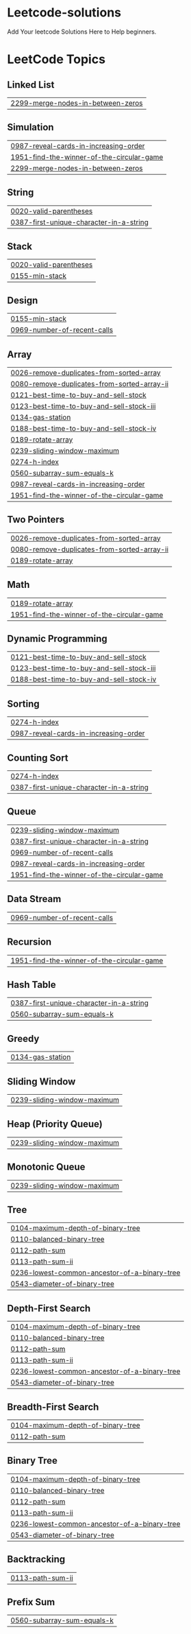 # Leetcode-solutions
Add Your leetcode Solutions Here to Help beginners.

<!---LeetCode Topics Start-->
# LeetCode Topics
## Linked List
|  |
| ------- |
| [2299-merge-nodes-in-between-zeros](https://github.com/VenusYadav/Leetcode-solutions/tree/master/2299-merge-nodes-in-between-zeros) |
## Simulation
|  |
| ------- |
| [0987-reveal-cards-in-increasing-order](https://github.com/VenusYadav/Leetcode-solutions/tree/master/0987-reveal-cards-in-increasing-order) |
| [1951-find-the-winner-of-the-circular-game](https://github.com/VenusYadav/Leetcode-solutions/tree/master/1951-find-the-winner-of-the-circular-game) |
| [2299-merge-nodes-in-between-zeros](https://github.com/VenusYadav/Leetcode-solutions/tree/master/2299-merge-nodes-in-between-zeros) |
## String
|  |
| ------- |
| [0020-valid-parentheses](https://github.com/VenusYadav/Leetcode-solutions/tree/master/0020-valid-parentheses) |
| [0387-first-unique-character-in-a-string](https://github.com/VenusYadav/Leetcode-solutions/tree/master/0387-first-unique-character-in-a-string) |
## Stack
|  |
| ------- |
| [0020-valid-parentheses](https://github.com/VenusYadav/Leetcode-solutions/tree/master/0020-valid-parentheses) |
| [0155-min-stack](https://github.com/VenusYadav/Leetcode-solutions/tree/master/0155-min-stack) |
## Design
|  |
| ------- |
| [0155-min-stack](https://github.com/VenusYadav/Leetcode-solutions/tree/master/0155-min-stack) |
| [0969-number-of-recent-calls](https://github.com/VenusYadav/Leetcode-solutions/tree/master/0969-number-of-recent-calls) |
## Array
|  |
| ------- |
| [0026-remove-duplicates-from-sorted-array](https://github.com/VenusYadav/Leetcode-solutions/tree/master/0026-remove-duplicates-from-sorted-array) |
| [0080-remove-duplicates-from-sorted-array-ii](https://github.com/VenusYadav/Leetcode-solutions/tree/master/0080-remove-duplicates-from-sorted-array-ii) |
| [0121-best-time-to-buy-and-sell-stock](https://github.com/VenusYadav/Leetcode-solutions/tree/master/0121-best-time-to-buy-and-sell-stock) |
| [0123-best-time-to-buy-and-sell-stock-iii](https://github.com/VenusYadav/Leetcode-solutions/tree/master/0123-best-time-to-buy-and-sell-stock-iii) |
| [0134-gas-station](https://github.com/VenusYadav/Leetcode-solutions/tree/master/0134-gas-station) |
| [0188-best-time-to-buy-and-sell-stock-iv](https://github.com/VenusYadav/Leetcode-solutions/tree/master/0188-best-time-to-buy-and-sell-stock-iv) |
| [0189-rotate-array](https://github.com/VenusYadav/Leetcode-solutions/tree/master/0189-rotate-array) |
| [0239-sliding-window-maximum](https://github.com/VenusYadav/Leetcode-solutions/tree/master/0239-sliding-window-maximum) |
| [0274-h-index](https://github.com/VenusYadav/Leetcode-solutions/tree/master/0274-h-index) |
| [0560-subarray-sum-equals-k](https://github.com/VenusYadav/Leetcode-solutions/tree/master/0560-subarray-sum-equals-k) |
| [0987-reveal-cards-in-increasing-order](https://github.com/VenusYadav/Leetcode-solutions/tree/master/0987-reveal-cards-in-increasing-order) |
| [1951-find-the-winner-of-the-circular-game](https://github.com/VenusYadav/Leetcode-solutions/tree/master/1951-find-the-winner-of-the-circular-game) |
## Two Pointers
|  |
| ------- |
| [0026-remove-duplicates-from-sorted-array](https://github.com/VenusYadav/Leetcode-solutions/tree/master/0026-remove-duplicates-from-sorted-array) |
| [0080-remove-duplicates-from-sorted-array-ii](https://github.com/VenusYadav/Leetcode-solutions/tree/master/0080-remove-duplicates-from-sorted-array-ii) |
| [0189-rotate-array](https://github.com/VenusYadav/Leetcode-solutions/tree/master/0189-rotate-array) |
## Math
|  |
| ------- |
| [0189-rotate-array](https://github.com/VenusYadav/Leetcode-solutions/tree/master/0189-rotate-array) |
| [1951-find-the-winner-of-the-circular-game](https://github.com/VenusYadav/Leetcode-solutions/tree/master/1951-find-the-winner-of-the-circular-game) |
## Dynamic Programming
|  |
| ------- |
| [0121-best-time-to-buy-and-sell-stock](https://github.com/VenusYadav/Leetcode-solutions/tree/master/0121-best-time-to-buy-and-sell-stock) |
| [0123-best-time-to-buy-and-sell-stock-iii](https://github.com/VenusYadav/Leetcode-solutions/tree/master/0123-best-time-to-buy-and-sell-stock-iii) |
| [0188-best-time-to-buy-and-sell-stock-iv](https://github.com/VenusYadav/Leetcode-solutions/tree/master/0188-best-time-to-buy-and-sell-stock-iv) |
## Sorting
|  |
| ------- |
| [0274-h-index](https://github.com/VenusYadav/Leetcode-solutions/tree/master/0274-h-index) |
| [0987-reveal-cards-in-increasing-order](https://github.com/VenusYadav/Leetcode-solutions/tree/master/0987-reveal-cards-in-increasing-order) |
## Counting Sort
|  |
| ------- |
| [0274-h-index](https://github.com/VenusYadav/Leetcode-solutions/tree/master/0274-h-index) |
| [0387-first-unique-character-in-a-string](https://github.com/VenusYadav/Leetcode-solutions/tree/master/0387-first-unique-character-in-a-string) |
## Queue
|  |
| ------- |
| [0239-sliding-window-maximum](https://github.com/VenusYadav/Leetcode-solutions/tree/master/0239-sliding-window-maximum) |
| [0387-first-unique-character-in-a-string](https://github.com/VenusYadav/Leetcode-solutions/tree/master/0387-first-unique-character-in-a-string) |
| [0969-number-of-recent-calls](https://github.com/VenusYadav/Leetcode-solutions/tree/master/0969-number-of-recent-calls) |
| [0987-reveal-cards-in-increasing-order](https://github.com/VenusYadav/Leetcode-solutions/tree/master/0987-reveal-cards-in-increasing-order) |
| [1951-find-the-winner-of-the-circular-game](https://github.com/VenusYadav/Leetcode-solutions/tree/master/1951-find-the-winner-of-the-circular-game) |
## Data Stream
|  |
| ------- |
| [0969-number-of-recent-calls](https://github.com/VenusYadav/Leetcode-solutions/tree/master/0969-number-of-recent-calls) |
## Recursion
|  |
| ------- |
| [1951-find-the-winner-of-the-circular-game](https://github.com/VenusYadav/Leetcode-solutions/tree/master/1951-find-the-winner-of-the-circular-game) |
## Hash Table
|  |
| ------- |
| [0387-first-unique-character-in-a-string](https://github.com/VenusYadav/Leetcode-solutions/tree/master/0387-first-unique-character-in-a-string) |
| [0560-subarray-sum-equals-k](https://github.com/VenusYadav/Leetcode-solutions/tree/master/0560-subarray-sum-equals-k) |
## Greedy
|  |
| ------- |
| [0134-gas-station](https://github.com/VenusYadav/Leetcode-solutions/tree/master/0134-gas-station) |
## Sliding Window
|  |
| ------- |
| [0239-sliding-window-maximum](https://github.com/VenusYadav/Leetcode-solutions/tree/master/0239-sliding-window-maximum) |
## Heap (Priority Queue)
|  |
| ------- |
| [0239-sliding-window-maximum](https://github.com/VenusYadav/Leetcode-solutions/tree/master/0239-sliding-window-maximum) |
## Monotonic Queue
|  |
| ------- |
| [0239-sliding-window-maximum](https://github.com/VenusYadav/Leetcode-solutions/tree/master/0239-sliding-window-maximum) |
## Tree
|  |
| ------- |
| [0104-maximum-depth-of-binary-tree](https://github.com/VenusYadav/Leetcode-solutions/tree/master/0104-maximum-depth-of-binary-tree) |
| [0110-balanced-binary-tree](https://github.com/VenusYadav/Leetcode-solutions/tree/master/0110-balanced-binary-tree) |
| [0112-path-sum](https://github.com/VenusYadav/Leetcode-solutions/tree/master/0112-path-sum) |
| [0113-path-sum-ii](https://github.com/VenusYadav/Leetcode-solutions/tree/master/0113-path-sum-ii) |
| [0236-lowest-common-ancestor-of-a-binary-tree](https://github.com/VenusYadav/Leetcode-solutions/tree/master/0236-lowest-common-ancestor-of-a-binary-tree) |
| [0543-diameter-of-binary-tree](https://github.com/VenusYadav/Leetcode-solutions/tree/master/0543-diameter-of-binary-tree) |
## Depth-First Search
|  |
| ------- |
| [0104-maximum-depth-of-binary-tree](https://github.com/VenusYadav/Leetcode-solutions/tree/master/0104-maximum-depth-of-binary-tree) |
| [0110-balanced-binary-tree](https://github.com/VenusYadav/Leetcode-solutions/tree/master/0110-balanced-binary-tree) |
| [0112-path-sum](https://github.com/VenusYadav/Leetcode-solutions/tree/master/0112-path-sum) |
| [0113-path-sum-ii](https://github.com/VenusYadav/Leetcode-solutions/tree/master/0113-path-sum-ii) |
| [0236-lowest-common-ancestor-of-a-binary-tree](https://github.com/VenusYadav/Leetcode-solutions/tree/master/0236-lowest-common-ancestor-of-a-binary-tree) |
| [0543-diameter-of-binary-tree](https://github.com/VenusYadav/Leetcode-solutions/tree/master/0543-diameter-of-binary-tree) |
## Breadth-First Search
|  |
| ------- |
| [0104-maximum-depth-of-binary-tree](https://github.com/VenusYadav/Leetcode-solutions/tree/master/0104-maximum-depth-of-binary-tree) |
| [0112-path-sum](https://github.com/VenusYadav/Leetcode-solutions/tree/master/0112-path-sum) |
## Binary Tree
|  |
| ------- |
| [0104-maximum-depth-of-binary-tree](https://github.com/VenusYadav/Leetcode-solutions/tree/master/0104-maximum-depth-of-binary-tree) |
| [0110-balanced-binary-tree](https://github.com/VenusYadav/Leetcode-solutions/tree/master/0110-balanced-binary-tree) |
| [0112-path-sum](https://github.com/VenusYadav/Leetcode-solutions/tree/master/0112-path-sum) |
| [0113-path-sum-ii](https://github.com/VenusYadav/Leetcode-solutions/tree/master/0113-path-sum-ii) |
| [0236-lowest-common-ancestor-of-a-binary-tree](https://github.com/VenusYadav/Leetcode-solutions/tree/master/0236-lowest-common-ancestor-of-a-binary-tree) |
| [0543-diameter-of-binary-tree](https://github.com/VenusYadav/Leetcode-solutions/tree/master/0543-diameter-of-binary-tree) |
## Backtracking
|  |
| ------- |
| [0113-path-sum-ii](https://github.com/VenusYadav/Leetcode-solutions/tree/master/0113-path-sum-ii) |
## Prefix Sum
|  |
| ------- |
| [0560-subarray-sum-equals-k](https://github.com/VenusYadav/Leetcode-solutions/tree/master/0560-subarray-sum-equals-k) |
<!---LeetCode Topics End-->